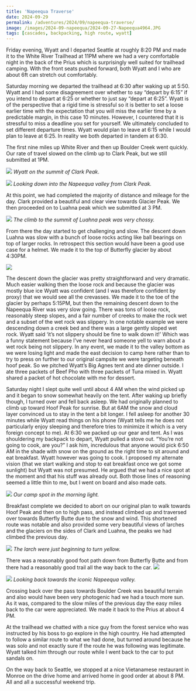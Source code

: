 ```yaml
---
title: 'Napeequa Traverse'
date: 2024-09-29
permalink: /adventures/2024/09/napeequa-traverse/
image: /images/2024-09-napeequa/2024-09-27-Napeequa4964.JPG
tags: [cascades, backpacking, high route, wyatt]
---
```


Friday evening, Wyatt and I departed Seattle at roughly 8:20 PM and made it to the White River Trailhead at 11PM where we had a very comfortable night in the back of the Prius which is surprisingly well suited for trailhead camping. With the front seats pushed forward, both Wyatt and I who are about 6ft can stretch out comfortably. 

Saturday morning we departed the trailhead at 6:30 after waking up at 5:50. Wyatt and I had some disagreement over whether to say “depart by 6:15” if you intend to depart at 6:25 or whether to just say “depart at 6:25”. Wyatt is of the perspective that a rigid time is stressful so it is better to set a loose earlier time with the expectation that you will miss the earlier time by a predictable margin, in this case 10 minutes. However, I countered that it is stressful to miss a deadline you set for yourself. We ultimately concluded to set different departure times. Wyatt would plan to leave at 6:15 while I would plan to leave at 6:25. In reality we both departed in tandem at 6:30.

The first nine miles up White River and then up Boulder Creek went quickly. Our rate of travel slowed on the climb up to Clark Peak, but we still submitted at 1PM.


![](/images/2024-09-napeequa/2024-09-27-Napeequa4972.JPG)
_Wyatt on the summit of Clark Peak_. 


![](/images/2024-09-napeequa/2024-09-27-Napeequa4977.JPG)
_Looking down into the Napeequa valley from Clark Peak._



 At this point, we had completed the majority of distance and mileage for the day. Clark provided a beautiful and clear view towards Glacier Peak. We then proceeded on to Luahna peak which we submitted at 3 PM. 
 
 ![](/images/2024-09-napeequa/2024-09-27-Napeequa4985.JPG)
_The climb to the summit of Luahna peak was very chossy._

 From there the day started to get challenging and slow. The descent down Luahna was slow with a bunch of loose rocks acting like ball bearings on top of larger rocks. In retrospect this section would have been a good use case for a helmet. We made it to the top of Butterfly glacier by about 4:30PM. 
 
![](/images/2024-09-napeequa/2024-09-27-Napeequa5006.JPG)


 The descent down the glacier was pretty straightforward and very dramatic. Much easier walking then the loose rock and because the glacier was mostly blue ice Wyatt was confident (and I was therefore confident by proxy) that we would see all the crevasses. We made it to the toe of the glacier by perhaps 5:15PM, but then the remaining descent down to the Napeequa River was very slow going. There was tons of loose rock, reasonably steep slopes, and a fair number of creeks to make the rock wet and a subset of the wet rock was slippery. In one notable example we were descending down a creek bed and there was a large gently sloped wet rock. Wyatt said ‘it’s not slippery should be fine to walk down it!’ Which was a funny statement because I’ve never heard someone yell to warn about a wet rock being not slippery. In any event, we made it to the valley bottom as we were losing light and made the east decision to camp here rather than to try to press on further to our original campsite we were targeting beneath hoof peak. So we pitched Wyatt’s Big Agnes tent and ate dinner outside. I ate three packets of Beef Pho with three packets of Tuna mixed in. Wyatt shared a packet of hot chocolate with me for dessert. 

Saturday night I slept quite well until about 4 AM when the wind picked up and it began to snow somewhat heavily on the tent. After waking up briefly though, I turned over and fell back asleep. We had originally planned to climb up toward Hoof Peak for sunrise. But at 6AM the snow and cloud layer convinced us to stay in the tent a bit longer. I fell asleep for another 30 minutes while Wyatt read things on his phone (Wyatt tells me he does not particularly enjoy sleeping and therefore tries to minimize it which is a very foreign concept to me). At 6:30 we packed up our gear and tent. As I was shouldering my backpack to depart, Wyatt pulled a stove out. “You’re not going to cook, are you?” I ask him, incredulous that anyone would pick 6:50 AM in the shade with snow on the ground as the right time to sit around and eat breakfast. Wyatt however was going to cook. I proposed my alternate vision (that we start walking and stop to eat breakfast once we got some sunlight) but Wyatt was not presumed. He argued that we had a nice spot at the moment and that his stuff was already out. Both those lines of reasoning seemed a little thin to me, but I went on board and also made oats. 

![](/images/2024-09-napeequa/2024-09-27-Napeequa5027.JPG)
_Our camp spot in the morning light._




Breakfast complete we decided to abort on our original plan to walk towards Hoof Peak and then on to high pass, and instead climbed up and traversed over towards Butterfly Butte due to the snow and wind. This shortened route was notable and also provided some very beautiful views of larches and the glaciers on the sides of Clark and Luahna, the peaks we had climbed the previous day. 

![](/images/2024-09-napeequa/2024-09-27-Napeequa5059.JPG)
_The larch were just beginning to turn yellow._



There was a reasonably good foot path down from Butterfly Butte and from there had a reasonably good trail all the way back to the car. 
![](/images/2024-09-napeequa/2024-09-27-Napeequa5065.JPG)

![](/images/2024-09-napeequa/2024-09-27-Napeequa5088.JPG)
_Looking back towards the iconic Napeequa valley._


Crossing back over the pass towards Boulder Creek was beautiful terrain and also would have been very photogenic had we had a touch more sun. As it was, compared to the slow miles of the previous day the easy miles back to the car were appreciated. We made it back to the Prius at about 4 PM. 

At the trailhead we chatted with a nice guy from the forest service who was instructed by his boss to go explore in the high country. He had attempted to follow a similar route to what we had done, but turned around because he was solo and not exactly sure if the route he was following was legitimate. Wyatt talked him through our route while I went back to the car to put sandals on. 

On the way back to Seattle, we stopped at a nice Vietanamese restaurant in Monroe on the drive home and arrived home in good order at about 8 PM. All and all a successful weekend trip. 
